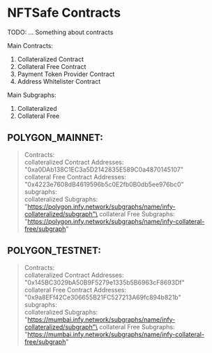 # NFTSafe Contracts

TODO: ... Something about contracts

Main Contracts:
1. Collateralized Contract
2. Collateral Free Contract
3. Payment Token Provider Contract
4. Address Whitelister Contract

Main Subgraphs:
1. Collateralized
2. Collateral Free



## POLYGON_MAINNET: 
> Contracts:\
>   collateralized Contract Addresses: "0xa0DAb138C1EC3a5D2142835E589C0a4870145107"\
>   collateral Free Contract Addresses: "0x4223e7608dB4619596b5c0E2fb0B0db5ee976bc0"\
> subgraphs:\
>   collateralized Subgraphs: "https://polygon.infy.network/subgraphs/name/infy-collateralized/subgraph"\
>   collateral Free Subgraphs: "https://polygon.infy.network/subgraphs/name/infy-collateral-free/subgraph"
     
## POLYGON_TESTNET: 
> Contracts:\
>   collateralized Contract Addresses: "0x145BC3029bA50B9F5279e1335b5B6963cF8693Df"\
>   collateral Free Contract Addresses: "0x9a8EFf42Ce306655B21FC527213A69fc894b821b"\
> subgraphs:\
>   collateralized Subgraphs: "https://mumbai.infy.network/subgraphs/name/infy-collateralized/subgraph"\
>   collateral Free Subgraphs: "https://mumbai.infy.network/subgraphs/name/infy-collateral-free/subgraph"   

  
